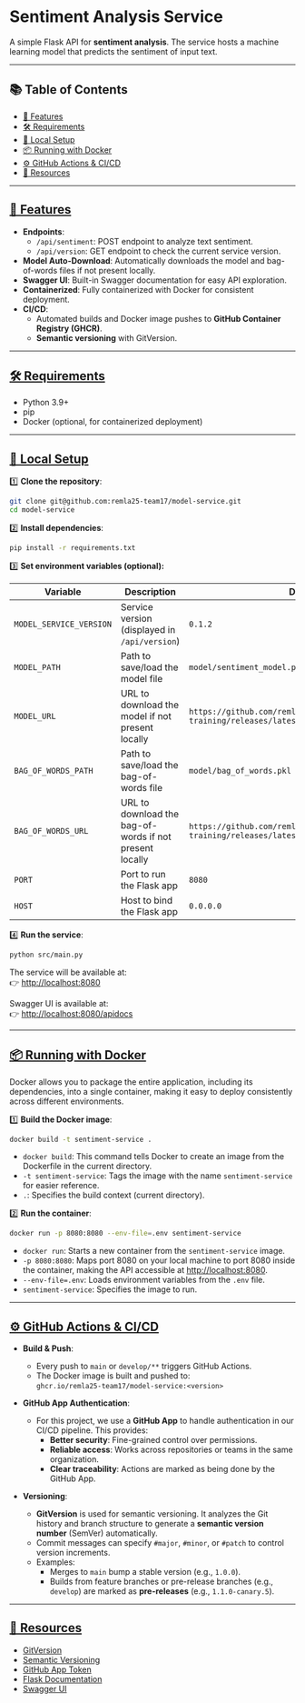 # Sentiment Analysis Service

A simple Flask API for **sentiment analysis**. The service hosts a machine learning model that predicts the sentiment of input text.

---

## 📚 Table of Contents

- [🚀 Features](#-features)
- [🛠 Requirements](#-requirements)
- [🔧 Local Setup](#-local-setup)
- [📦 Running with Docker](#-running-with-docker)
- [⚙️ GitHub Actions & CI/CD](#️-github-actions--cicd)
- [📜 Resources](#-resources)

---

## [🚀 Features](#-features)

- **Endpoints**:
  - `/api/sentiment`: POST endpoint to analyze text sentiment.
  - `/api/version`: GET endpoint to check the current service version.
- **Model Auto-Download**: Automatically downloads the model and bag-of-words files if not present locally.
- **Swagger UI**: Built-in Swagger documentation for easy API exploration.
- **Containerized**: Fully containerized with Docker for consistent deployment.
- **CI/CD**:
  - Automated builds and Docker image pushes to **GitHub Container Registry (GHCR)**.
  - **Semantic versioning** with GitVersion.

---

## [🛠 Requirements](#-requirements)

- Python 3.9+
- pip
- Docker (optional, for containerized deployment)

---

## [🔧 Local Setup](#-local-setup)

1️⃣ **Clone the repository**:

```bash
git clone git@github.com:remla25-team17/model-service.git
cd model-service
```

2️⃣ **Install dependencies**:

```bash
pip install -r requirements.txt
```

3️⃣ **Set environment variables (optional):**

| Variable                | Description                                             | Default                                                                                      |
| ----------------------- | ------------------------------------------------------- | -------------------------------------------------------------------------------------------- |
| `MODEL_SERVICE_VERSION` | Service version (displayed in `/api/version`)           | `0.1.2`                                                                                    |
| `MODEL_PATH`            | Path to save/load the model file                        | `model/sentiment_model.pkl`                                                                  |
| `MODEL_URL`             | URL to download the model if not present locally        | `https://github.com/remla25-team17/model-training/releases/latest/download/model.pkl`        |
| `BAG_OF_WORDS_PATH`     | Path to save/load the bag-of-words file                 | `model/bag_of_words.pkl`                                                                     |
| `BAG_OF_WORDS_URL`      | URL to download the bag-of-words if not present locally | `https://github.com/remla25-team17/model-training/releases/latest/download/bag_of_words.pkl` |
| `PORT`                  | Port to run the Flask app                               | `8080`                                                                                       |
| `HOST`                  | Host to bind the Flask app                              | `0.0.0.0`                                                                                    |

4️⃣ **Run the service**:

```bash
python src/main.py
```

The service will be available at:  
👉 [http://localhost:8080](http://localhost:8080)

Swagger UI is available at:  
👉 [http://localhost:8080/apidocs](http://localhost:8080/apidocs)

---

## [📦 Running with Docker](#-running-with-docker)

Docker allows you to package the entire application, including its dependencies, into a single container, making it easy to deploy consistently across different environments.

1️⃣ **Build the Docker image**:

```bash
docker build -t sentiment-service .
```

- `docker build`: This command tells Docker to create an image from the Dockerfile in the current directory.
- `-t sentiment-service`: Tags the image with the name `sentiment-service` for easier reference.
- `.`: Specifies the build context (current directory).

2️⃣ **Run the container**:

```bash
docker run -p 8080:8080 --env-file=.env sentiment-service
```

- `docker run`: Starts a new container from the `sentiment-service` image.
- `-p 8080:8080`: Maps port 8080 on your local machine to port 8080 inside the container, making the API accessible at [http://localhost:8080](http://localhost:8080).
- `--env-file=.env`: Loads environment variables from the `.env` file.
- `sentiment-service`: Specifies the image to run.

---

## [⚙️ GitHub Actions & CI/CD](#-github-actions--cicd)

- **Build & Push**:

  - Every push to `main` or `develop/**` triggers GitHub Actions.
  - The Docker image is built and pushed to:  
    `ghcr.io/remla25-team17/model-service:<version>`

- **GitHub App Authentication**:

  - For this project, we use a **GitHub App** to handle authentication in our CI/CD pipeline. This provides:
    - **Better security**: Fine-grained control over permissions.
    - **Reliable access**: Works across repositories or teams in the same organization.
    - **Clear traceability**: Actions are marked as being done by the GitHub App.

- **Versioning**:
  - **GitVersion** is used for semantic versioning. It analyzes the Git history and branch structure to generate a **semantic version number** (SemVer) automatically.
  - Commit messages can specify `#major`, `#minor`, or `#patch` to control version increments.
  - Examples:
    - Merges to `main` bump a stable version (e.g., `1.0.0`).
    - Builds from feature branches or pre-release branches (e.g., `develop`) are marked as **pre-releases** (e.g., `1.1.0-canary.5`).

---

## [📜 Resources](#-resources)

- [GitVersion](https://gitversion.net/)
- [Semantic Versioning](https://semver.org/)
- [GitHub App Token](https://docs.github.com/en/apps/creating-github-apps/authenticating-with-a-github-app/generating-a-user-access-token-for-a-github-app)
- [Flask Documentation](https://flask.palletsprojects.com/)
- [Swagger UI](https://swagger.io/tools/swagger-ui/)
